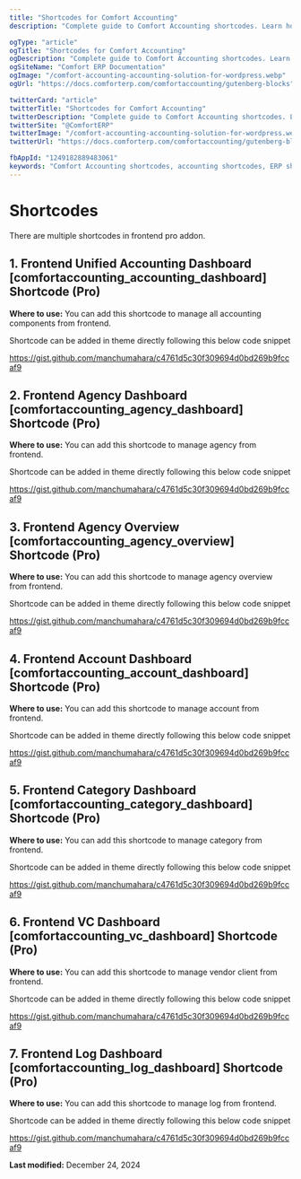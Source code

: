 ```yaml
---
title: "Shortcodes for Comfort Accounting"
description: "Complete guide to Comfort Accounting shortcodes. Learn how to display financial data, reports, and accounting information anywhere on your site using WordPress shortcodes."

ogType: "article"
ogTitle: "Shortcodes for Comfort Accounting"
ogDescription: "Complete guide to Comfort Accounting shortcodes. Learn how to display financial data, reports, and accounting information anywhere on your site using WordPress shortcodes."
ogSiteName: "Comfort ERP Documentation"
ogImage: "/comfort-accounting-accounting-solution-for-wordpress.webp"
ogUrl: "https://docs.comforterp.com/comfortaccounting/gutenberg-blocks"

twitterCard: "article"
twitterTitle: "Shortcodes for Comfort Accounting"
twitterDescription: "Complete guide to Comfort Accounting shortcodes. Learn how to display financial data, reports, and accounting information anywhere on your site using WordPress shortcodes."
twitterSite: "@ComfortERP"
twitterImage: "/comfort-accounting-accounting-solution-for-wordpress.webp"
twitterUrl: "https://docs.comforterp.com/comfortaccounting/gutenberg-blocks"

fbAppId: "1249182889483061"
keywords: "Comfort Accounting shortcodes, accounting shortcodes, ERP shortcodes, financial shortcodes, WordPress shortcodes, display accounting data, embed financial information, shortcode examples, usage guide"
---
```


# Shortcodes

There are multiple shortcodes in frontend pro addon.

## 1. Frontend Unified Accounting Dashboard \[comfortaccounting_accounting_dashboard\] Shortcode (Pro) ##

**Where to use:** You can add this shortcode to manage all accounting components from frontend.

Shortcode can be added in theme directly following this below code snippet

https://gist.github.com/manchumahara/c4761d5c30f309694d0bd269b9fccaf9

## 2. Frontend Agency Dashboard \[comfortaccounting_agency_dashboard\] Shortcode (Pro) ##

**Where to use:** You can add this shortcode to manage agency from frontend.

Shortcode can be added in theme directly following this below code snippet

https://gist.github.com/manchumahara/c4761d5c30f309694d0bd269b9fccaf9

## 3. Frontend Agency Overview \[comfortaccounting_agency_overview\] Shortcode (Pro) ##

**Where to use:** You can add this shortcode to manage agency overview from frontend.

Shortcode can be added in theme directly following this below code snippet

https://gist.github.com/manchumahara/c4761d5c30f309694d0bd269b9fccaf9

## 4. Frontend Account Dashboard \[comfortaccounting_account_dashboard\] Shortcode (Pro) ##

**Where to use:** You can add this shortcode to manage account from frontend.

Shortcode can be added in theme directly following this below code snippet

https://gist.github.com/manchumahara/c4761d5c30f309694d0bd269b9fccaf9

## 5. Frontend Category Dashboard \[comfortaccounting_category_dashboard\] Shortcode (Pro) ##

**Where to use:** You can add this shortcode to manage category from frontend.

Shortcode can be added in theme directly following this below code snippet

https://gist.github.com/manchumahara/c4761d5c30f309694d0bd269b9fccaf9

## 6. Frontend VC Dashboard \[comfortaccounting_vc_dashboard\] Shortcode (Pro) ##

**Where to use:** You can add this shortcode to manage vendor client from frontend.

Shortcode can be added in theme directly following this below code snippet

https://gist.github.com/manchumahara/c4761d5c30f309694d0bd269b9fccaf9

## 7. Frontend Log Dashboard \[comfortaccounting_log_dashboard\] Shortcode (Pro) ##

**Where to use:** You can add this shortcode to manage log from frontend.

Shortcode can be added in theme directly following this below code snippet

https://gist.github.com/manchumahara/c4761d5c30f309694d0bd269b9fccaf9

**Last modified:** December 24, 2024
